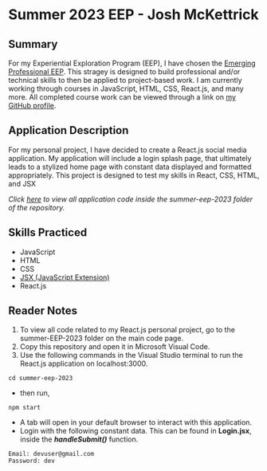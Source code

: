 # Summer 2023 EEP - Josh McKettrick
## Summary
For my Experiential Exploration Program (EEP), I have chosen the [Emerging Professional EEP](https://www.uc.edu/campus-life/careereducation/get-experience/co-op/full-time/options.html). This stragey is designed to build professional and/or technical skills to then be applied to project-based work. I am currently working through courses in JavaScript, HTML, CSS, React.js, and many more. All completed course work can be viewed through a link on [my GitHub profile](https://github.com/mckettja).

## Application Description
For my personal project, I have decided to create a React.js social media application. My application will include a login splash page, that ultimately leads to a stylized home page with constant data displayed and formatted appropriately. This project is designed to test my skills in React, CSS, HTML, and JSX

*Click [here](https://github.com/mckettja/Summer2023EEP/tree/main/summer-eep-2023) to view all application code inside the summer-eep-2023 folder of the repository.*

## Skills Practiced
- JavaScript
- HTML
- CSS
- [JSX (JavaScript Extension)](https://legacy.reactjs.org/docs/introducing-jsx.html)
- React.js

## Reader Notes
1. To view all code related to my React.js personal project, go to the summer-EEP-2023 folder on the main code page.
2. Copy this repository and open it in Microsoft Visual Code.
3. Use the following commands in the Visual Studio terminal to run the React.js application on localhost:3000.
```console
cd summer-eep-2023
```
  - then run,
```console
npm start
```
  - A tab will open in your default browser to interact with this application.
  - Login with the following constant data. This can be found in **Login.jsx**, inside the ***handleSubmit()*** function.
```console
Email: devuser@gmail.com
Password: dev
```
